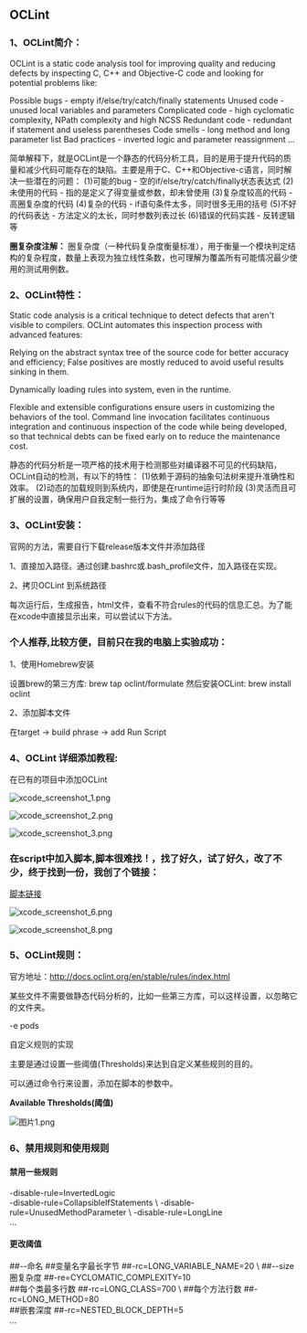 <h2>OCLint</h2>
<h3>1、OCLint简介：</h3>
OCLint is a static code analysis tool for improving quality and reducing defects by inspecting C, C++ and Objective-C code and looking for potential problems like:

Possible bugs - empty if/else/try/catch/finally statements
Unused code - unused local variables and parameters
Complicated code - high cyclomatic complexity, NPath complexity and high NCSS
Redundant code - redundant if statement and useless parentheses
Code smells - long method and long parameter list
Bad practices - inverted logic and parameter reassignment
...

简单解释下，就是OCLint是一个静态的代码分析工具，目的是用于提升代码的质量和减少代码可能存在的缺陷。主要是用于C、C++和Objective-c语言，同时解决一些潜在的问题：
(1)可能的bug - 空的if/else/try/catch/finally状态表达式
(2)未使用的代码 - 指的是定义了得变量或参数，却未曾使用
(3)复杂度较高的代码 - 高圈复杂度的代码
(4)复杂的代码 - if语句条件太多，同时很多无用的括号
(5)不好的代码表达 - 方法定义的太长，同时参数列表过长
(6)错误的代码实践 - 反转逻辑等

**圈复杂度注解：**
圈复杂度（一种代码复杂度衡量标准），用于衡量一个模块判定结构的复杂程度，数量上表现为独立线性条数，也可理解为覆盖所有可能情况最少使用的测试用例数。

<h3>2、OCLint特性：</h3>
Static code analysis is a critical technique to detect defects that aren't visible to compilers. OCLint automates this inspection process with advanced features:

Relying on the abstract syntax tree of the source code for better accuracy and efficiency; False positives are mostly reduced to avoid useful results sinking in them.

Dynamically loading rules into system, even in the runtime.

Flexible and extensible configurations ensure users in customizing the behaviors of the tool.
Command line invocation facilitates continuous integration and continuous inspection of the code while being developed, so that technical debts can be fixed early on to reduce the maintenance cost.

静态的代码分析是一项严格的技术用于检测那些对编译器不可见的代码缺陷，OCLint自动的检测，有以下的特性：
(1)依赖于源码的抽象句法树来提升准确性和效率。
(2)动态的加载规则到系统内，即使是在runtime运行时阶段
(3)灵活而且可扩展的设置，确保用户自我定制一些行为，集成了命令行等等

<h3>3、OCLint安装：</h3>
官网的方法，需要自行下载release版本文件并添加路径

1、直接加入路径。通过创建.bashrc或.bash_profile文件，加入路径在实现。

2、拷贝OCLint 到系统路径

每次运行后，生成报告，html文件，查看不符合rules的代码的信息汇总。为了能在xcode中直接显示出来，可以尝试以下方法。

<h3>个人推荐,比较方便，目前只在我的电脑上实验成功：</h3>

1、使用Homebrew安装

设置brew的第三方库: brew tap oclint/formulate
然后安装OCLint: brew install oclint

2、添加脚本文件

在target -> build phrase -> add Run Script

<h3>4、OCLint 详细添加教程:</h3>
在已有的项目中添加OCLint

![xcode_screenshot_1.png][1]

![xcode_screenshot_2.png][2]

![xcode_screenshot_3.png][3]

<h3>在script中加入脚本,脚本很难找！，找了好久，试了好久，改了不少，终于找到一份，我创了个链接：</h3>

[脚本链接][4]

![xcode_screenshot_6.png][5]

![xcode_screenshot_8.png][6]

<h3>5、OCLint规则：</h3>

官方地址：http://docs.oclint.org/en/stable/rules/index.html

某些文件不需要做静态代码分析的，比如一些第三方库，可以这样设置，以忽略它的文件夹。

-e pods

自定义规则的实现

主要是通过设置一些阈值(Thresholds)来达到自定义某些规则的目的。

可以通过命令行来设置，添加在脚本的参数中。

**Available Thresholds(阈值)**

![图片1.png][7]

<h3>6、禁用规则和使用规则</h3>

<h4>禁用一些规则</h4>

-disable-rule=InvertedLogic \
 -disable-rule=CollapsibleIfStatements \ 
-disable-rule=UnusedMethodParameter \ 
-disable-rule=LongLine \
…

<h4>更改阈值</h4>

##--命名
##变量名字最长字节
##-rc=LONG_VARIABLE_NAME=20 \ 
##--size 圈复杂度
##-re=CYCLOMATIC_COMPLEXITY=10 \
##每个类最多行数 
##-rc=LONG_CLASS=700 \ 
##每个方法行数
##-rc=LONG_METHOD=80 \
##嵌套深度 
##-rc=NESTED_BLOCK_DEPTH=5 \
…


  [1]: http://www.hetianxiong.com/usr/uploads/2016/07/2309300051.png
  [2]: http://www.hetianxiong.com/usr/uploads/2016/07/4005666696.png
  [3]: http://www.hetianxiong.com/usr/uploads/2016/07/2746610061.png
  [4]: http://pan.baidu.com/s/1gfPnvDx
  [5]: http://www.hetianxiong.com/usr/uploads/2016/07/3334172824.png
  [6]: http://www.hetianxiong.com/usr/uploads/2016/07/3758901080.png
  [7]: http://www.hetianxiong.com/usr/uploads/2016/07/3503392709.png